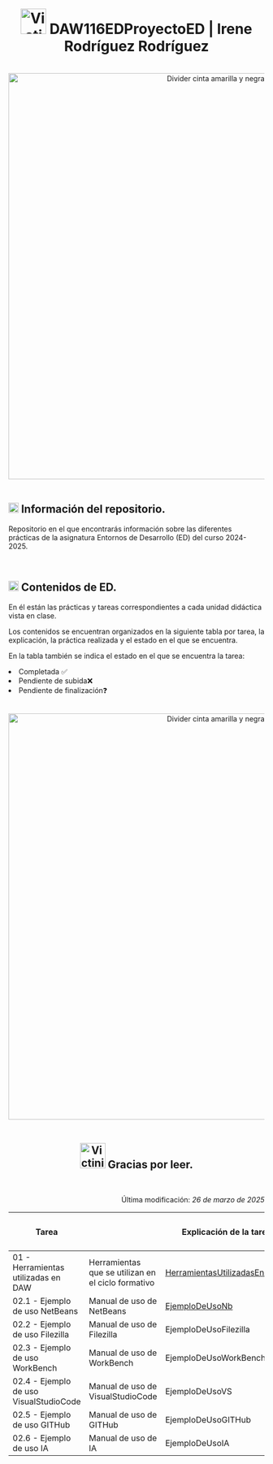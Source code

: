 <div align="center">
	<h1>
		<img src="https://media.tenor.com/4WRe14sp_7YAAAAi/pok%C3%A9mon-victini.gif"
		alt="Victini Gif Pixel Art" width="50">
		DAW116EDProyectoED | Irene Rodríguez Rodríguez
	</h1>
</div>

<br>

<div align="center">
	<img src="https://media1.tenor.com/m/VTJqEYl5xwQAAAAC/hazard-hazard-tape.gif" alt="Divider cinta amarilla y negra"
	width="800">
</div>

<br>

<div>
	<h2>
		<img src="https://media.tenor.com/uj-429a6v-YAAAAi/pixel-art-gmail.gif"
		alt="Signo exclamación e interrogación" width="20">
		Información del repositorio.
	</h2>
	<p>Repositorio en el que encontrarás información
		sobre las diferentes prácticas de la asignatura Entornos de Desarrollo (ED) del curso 2024-2025.
	</p>
</div>

<br>

<div>
    <h2>
		<img src="https://media.tenor.com/uj-429a6v-YAAAAi/pixel-art-gmail.gif"
		alt="Signo exclamación e interrogación" width="20">
		Contenidos de ED.
	</h2>
    <p>
		En él están las prácticas y tareas correspondientes a cada unidad didáctica
		vista en clase.
	</p>
	<p>
		Los contenidos se encuentran organizados en la siguiente tabla por tarea,
		la explicación, la práctica realizada y el estado en el que se encuentra.
	</p>
	<p>
		En la tabla también se indica el estado en el que se encuentra la tarea:
  		<li>Completada ✅</li>
		<li>Pendiente de subida❌</li>
		<li>Pendiente de finalización❓</li>
	</p>
		<table>
		<thead>
			<tr>
				<th>Tarea<th>
				<th>Explicación de la tarea</th>
				<th>Práctica</th>
				<th>Estado (✅, ❌,❓)</th>
			</tr>
		</thead>
        <tbody>
            <tr>
                <td>01 - Herramientas utilizadas en DAW</td>
                <td>Herramientas que se utilizan en el ciclo formativo</td>
                <td><a href="https://github.com/irenerodriguezrod/116EDProyectoED/blob/main/webroot/documentos/HerramientasUtilizadasEnDAW1.pdf">HerramientasUtilizadasEnDAW1</a></td>
                <td>✅</td>
            </tr>
            <tr>
                <td>02.1 - Ejemplo de uso NetBeans</td>
                <td>Manual de uso de NetBeans</td>
                <td><a href="https://github.com/irenerodriguezrod/116EDProyectoED/blob/main/webroot/documentos/EjemploDeUsoNb.pdf">EjemploDeUsoNb</a></td>
                <td>✅</td>
            </tr>
            <tr>
                <td>02.2 - Ejemplo de uso Filezilla</td>
                <td>Manual de uso de Filezilla</td>
                <td>EjemploDeUsoFilezilla</td>
                <td>❌</td>
            </tr>
            <tr>
                <td>02.3 - Ejemplo de uso WorkBench</td>
                <td>Manual de uso de WorkBench</td>
                <td>EjemploDeUsoWorkBench</td>
                <td>❌</td>
            </tr>
            <tr>
                <td>02.4 - Ejemplo de uso VisualStudioCode</td>
                <td>Manual de uso de VisualStudioCode</td>
                <td>EjemploDeUsoVS</td>
                <td>❌</td>
            </tr>
            <tr>
                <td>02.5 - Ejemplo de uso GITHub</td>
                <td>Manual de uso de GITHub</td>
                <td>EjemploDeUsoGITHub</td>
                <td>❌</td>
            </tr>
            <tr>
                <td>02.6 - Ejemplo de uso IA</td>
                <td>Manual de uso de IA</td>
                <td>EjemploDeUsoIA</td>
                <td>❌</td>
            </tr>
        </tbody>
</div>

<br>

<div align="center">
	<img src="https://media1.tenor.com/m/VTJqEYl5xwQAAAAC/hazard-hazard-tape.gif" alt="Divider cinta amarilla y negra"
	width="800">
</div>

<br>

<div align="center">
	<h2>
		<img src="https://media.tenor.com/diz7aftHN14AAAAi/pokemon-pokememes.gif"
		alt="Victini escribiendo" width="50">
		Gracias por leer.
	</h2>
</div>

<br>

<div align="right">
	<p>
		Última modificación:
		<i>
			26 de marzo de 2025
		</i>
	</p>
</div>